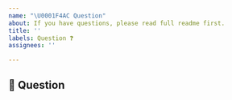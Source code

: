 ```yaml
---
name: "\U0001F4AC Question"
about: If you have questions, please read full readme first.
title: ''
labels: Question ❓
assignees: ''

---
```


## 💬 Question

<!--
Before asking your question, please:

- Read carefully the README of the project
- Search if your answer has already been answered in old issues
-->
